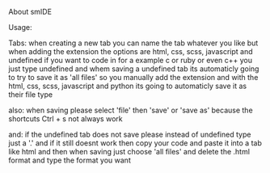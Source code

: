 About smIDE

Usage:

Tabs: when creating a new tab you can name the tab whatever you like but when adding the extension the options are html, css, scss,
javascript and undefined if you want to code in for a example c or ruby or even c++ you just type undefined and whem saving a
undefined tab its automaticly going to try to save it as 'all files' so you manually add the extension and with the
html, css, scss, javascript and python its going to automaticly save it as their file type

also:
when saving please select 'file' then 'save' or 'save as' because the shortcuts Ctrl + s not always work

and: if the undefined tab does not save please instead of undefined type just a '.' and if it still doesnt work then copy your code and paste it into a tab like html and then when saving just choose 
'all files' and delete the .html format and type the format you want
